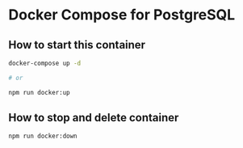 # Docker Compose for PostgreSQL

## How to start this container

```sh
docker-compose up -d

# or

npm run docker:up
```

## How to stop and delete container

```sh
npm run docker:down
```
